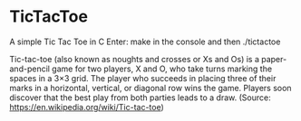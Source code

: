 # TicTacToe
A simple Tic Tac Toe in C
Enter: make in the console and then ./tictactoe 

Tic-tac-toe (also known as noughts and crosses or Xs and Os)
is a paper-and-pencil game for two players, X and O, who take turns marking the spaces in a 3×3 grid.
The player who succeeds in placing three of their marks in a horizontal, vertical, or diagonal row wins the game.
Players soon discover that the best play from both parties leads to a draw.
(Source: https://en.wikipedia.org/wiki/Tic-tac-toe)
